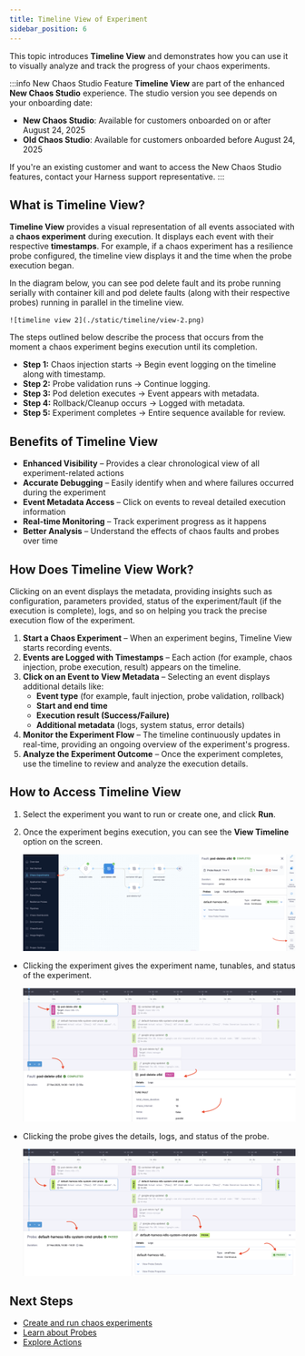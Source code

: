 ```yaml
---
title: Timeline View of Experiment
sidebar_position: 6
---
```


This topic introduces **Timeline View** and demonstrates how you can use it to visually analyze and track the progress of your chaos experiments.

:::info New Chaos Studio Feature
**Timeline View** are part of the enhanced **New Chaos Studio** experience. The studio version you see depends on your onboarding date:

- **New Chaos Studio**: Available for customers onboarded on or after August 24, 2025
- **Old Chaos Studio**: Available for customers onboarded before August 24, 2025

If you're an existing customer and want to access the New Chaos Studio features, contact your Harness support representative.
:::

## What is Timeline View?
**Timeline View** provides a visual representation of all events associated with a **chaos experiment** during execution. It displays each event with their respective **timestamps**. 
For example, if a chaos experiment has a resilience probe configured, the timeline view displays it and the time when the probe execution began.

In the diagram below, you can see pod delete fault and its probe running serially with container kill and pod delete faults (along with their respective probes) running in parallel in the timeline view.

	![timeline view 2](./static/timeline/view-2.png)

The steps outlined below describe the process that occurs from the moment a chaos experiment begins execution until its completion.

- **Step 1:** Chaos injection starts → Begin event logging on the timeline along with timestamp.
- **Step 2:** Probe validation runs → Continue logging.
- **Step 3:** Pod deletion executes → Event appears with metadata.
- **Step 4:** Rollback/Cleanup occurs → Logged with metadata.
- **Step 5:** Experiment completes → Entire sequence available for review.

## Benefits of Timeline View

- **Enhanced Visibility** – Provides a clear chronological view of all experiment-related actions
- **Accurate Debugging** – Easily identify when and where failures occurred during the experiment
- **Event Metadata Access** – Click on events to reveal detailed execution information
- **Real-time Monitoring** – Track experiment progress as it happens
- **Better Analysis** – Understand the effects of chaos faults and probes over time

## How Does Timeline View Work?

Clicking on an event displays the metadata, providing insights such as configuration, parameters provided, status of the experiment/fault (if the execution is complete), logs, and so on helping you track the precise execution flow of the experiment.

1. **Start a Chaos Experiment** – When an experiment begins, Timeline View starts recording events.
2. **Events are Logged with Timestamps** – Each action (for example, chaos injection, probe execution, result) appears on the timeline.
3. **Click on an Event to View Metadata** – Selecting an event displays additional details like:
   - **Event type** (for example, fault injection, probe validation, rollback)
   - **Start and end time**
   - **Execution result (Success/Failure)**
   - **Additional metadata** (logs, system status, error details)
4. **Monitor the Experiment Flow** – The timeline continuously updates in real-time, providing an ongoing overview of the experiment's progress.
5. **Analyze the Experiment Outcome** – Once the experiment completes, use the timeline to review and analyze the execution details.

## How to Access Timeline View

1. Select the experiment you want to run or create one, and click **Run**.
2. Once the experiment begins execution, you can see the **View Timeline** option on the screen. 

	![timeline view](./static/timeline/view-timeline-1.png)

- Clicking the experiment gives the experiment name, tunables, and status of the experiment.

	![experiment information view](./static/timeline/exp-info-4.png)

- Clicking the probe gives the details, logs, and status of the probe.
	
	![probe information view](./static/timeline/probe-info-3.png)


## Next Steps

- [Create and run chaos experiments](./create-experiments)
- [Learn about Probes](/docs/chaos-engineering/guides/probes/)
- [Explore Actions](/docs/chaos-engineering/guides/actions/)
